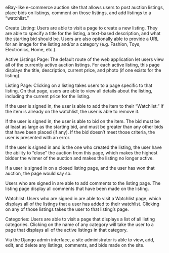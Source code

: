 eBay-like e-commerce auction site that allows users to post auction listings, place bids on listings, comment on those listings, and add listings to a “watchlist.”

Create Listing: Users are able to visit a page to create a new listing. They are able to specify a title for the listing, a text-based description, and what the starting bid should be. Users are also optionally able to provide a URL for an image for the listing and/or a category (e.g. Fashion, Toys, Electronics, Home, etc.).


Active Listings Page: The default route of the web application let users view all of the currently active auction listings. For each active listing, this page displays the title, description, current price, and photo (if one exists for the listing).

Listing Page: Clicking on a listing takes users to a page specific to that listing. On that page, users are able to view all details about the listing, including the current price for the listing. 

If the user is signed in, the user is able to add the item to their “Watchlist.” If the item is already on the watchlist, the user is able to remove it.

If the user is signed in, the user is able to bid on the item. The bid must be at least as large as the starting bid, and must be greater than any other bids that have been placed (if any). If the bid doesn’t meet those criteria, the user is presented with an error.

If the user is signed in and is the one who created the listing, the user have the ability to “close” the auction from this page, which makes the highest bidder the winner of the auction and makes the listing no longer active.

If a user is signed in on a closed listing page, and the user has won that auction, the page would say so.

Users who are signed in are able to add comments to the listing page. The listing page display all comments that have been made on the listing.

Watchlist: Users who are signed in are able to visit a Watchlist page, which displays all of the listings that a user has added to their watchlist. Clicking on any of those listings takes the user to that listing’s page.

Categories: Users are able to visit a page that displays a list of all listing categories. Clicking on the name of any category will take the user to a page that displays all of the active listings in that category.

Via the Django admin interface, a site administrator is able to view, add, edit, and delete any listings, comments, and bids made on the site.
